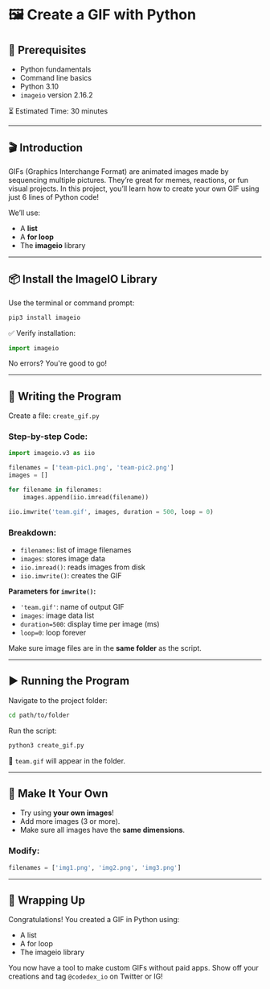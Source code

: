 # 🖼️ Create a GIF with Python

## 🧠 Prerequisites
- Python fundamentals
- Command line basics
- Python 3.10
- `imageio` version 2.16.2

⏳ Estimated Time: 30 minutes

---

## 🎬 Introduction
GIFs (Graphics Interchange Format) are animated images made by sequencing multiple pictures. They’re great for memes, reactions, or fun visual projects. In this project, you’ll learn how to create your own GIF using just 6 lines of Python code!

We’ll use:
- A **list**
- A **for loop**
- The **imageio** library

---

## 📦 Install the ImageIO Library
Use the terminal or command prompt:
```bash
pip3 install imageio
```

✅ Verify installation:
```python
import imageio
```
No errors? You're good to go!

---

## 📝 Writing the Program
Create a file: `create_gif.py`

### Step-by-step Code:
```python
import imageio.v3 as iio

filenames = ['team-pic1.png', 'team-pic2.png']
images = []

for filename in filenames:
    images.append(iio.imread(filename))

iio.imwrite('team.gif', images, duration = 500, loop = 0)
```

### Breakdown:
- `filenames`: list of image filenames
- `images`: stores image data
- `iio.imread()`: reads images from disk
- `iio.imwrite()`: creates the GIF

**Parameters for `imwrite()`:**
- `'team.gif'`: name of output GIF
- `images`: image data list
- `duration=500`: display time per image (ms)
- `loop=0`: loop forever

Make sure image files are in the **same folder** as the script.

---

## ▶️ Running the Program
Navigate to the project folder:
```bash
cd path/to/folder
```
Run the script:
```bash
python3 create_gif.py
```

🎉 `team.gif` will appear in the folder.

---

## 🔧 Make It Your Own
- Try using **your own images**!
- Add more images (3 or more).
- Make sure all images have the **same dimensions**.

### Modify:
```python
filenames = ['img1.png', 'img2.png', 'img3.png']
```

---

## 🎉 Wrapping Up
Congratulations! You created a GIF in Python using:
- A list
- A for loop
- The imageio library

You now have a tool to make custom GIFs without paid apps. Show off your creations and tag `@codedex_io` on Twitter or IG!
